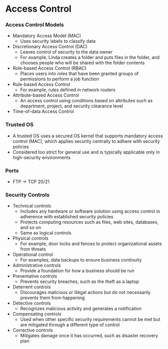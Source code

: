 # Access Control
### Access Control Models
* Mandatory Access Model (MAC)
  * Uses security labels to classify data
* Discretionary Access Control (DAC)
  * Leaves control of security to the data owner
  * For example, Linda creates a folder and puts files in the folder, and chooses people who will be shared with the folder contents
* Role-based Access Control (RBAC)
  * Places users into roles that have been granted groups of permissions to perform a job function
* Rule-based Access Control
  * For example, rules defined in network routers
* Attribute-based Access Control
  * An access control using conditions based on attributes such as department, project, and security clearance level
* Time-of-data Access Control

### Trusted OS
* A trusted OS uses a secured OS kernel that supports mandatory access control (MAC), which applies security centrally to adhere with security policies
* Considered too strict for general use and is typically applicable only in high-security environments

### Ports
* FTP -> TCP 20/21

### Security Controls
* Technical controls
  * Includes any hardware or software solution using access control in adherence with established security policies
  * Protects computing resources such as files, web sites, databases, and so on
  * Same as logical controls
* Physical controls
  * For example, door locks and fences to protect organizational assets from threats
* Operational control
  * For examples, data backups to ensure business continuity
* Administrative controls
  * Provide a foundation for how a business should be run
* Preventative controls
  * Prevents security breaches, such as the theft as a laptop
* Deterrent controls
  * Discourages malicious or illegal actions but do not necessarily prevents them from happening
* Detective controls
  * Recognizes malicious activity and generates a notification
* Compensating controls
  * Used when other specific security requirements cannot be met but are mitigated through a different type of control
* Corrective controls
  * Mitigates damage once it has occurred, such as disaster recovery plan
